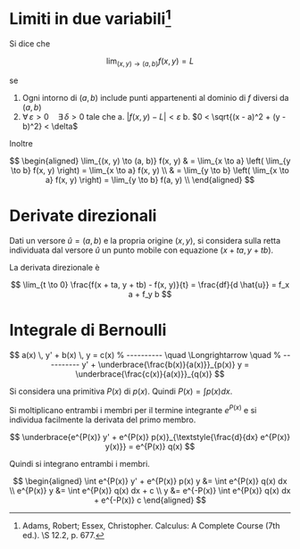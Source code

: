 # Limiti in due variabili[^limit]

Si dice che

$$
\lim_{(x, y) \to (a, b)} f(x, y) = L
$$

se

1. Ogni intorno di $(a, b)$ include punti appartenenti
   al dominio di $f$ diversi da $(a, b)$
2. $\forall \, \varepsilon > 0 \quad \exists \, \delta > 0$
   tale che
   a. $\left| f(x, y) - L \right| < \varepsilon$
   b. $0 < \sqrt{(x - a)^2 + (y - b)^2} < \delta$

Inoltre

$$
\begin{aligned}
\lim_{(x, y) \to (a, b)} f(x, y)
& = \lim_{x \to a} \left( \lim_{y \to b} f(x, y) \right)
= \lim_{x \to a} f(x, y) \\
& = \lim_{y \to b} \left( \lim_{x \to a} f(x, y) \right)
= \lim_{y \to b} f(a, y) \\
\end{aligned}
$$

[^limit]: Adams, Robert; Essex, Christopher. Calculus: A Complete Course
          (7th ed.). \S 12.2, p. 677. 

# Derivate direzionali

Dati un versore $\hat{u} = (a, b)$ e la propria origine $(x, y)$, si
considera sulla retta individuata dal versore $\hat{u}$ un punto mobile
con equazione $(x + ta, y + tb)$.

La derivata direzionale è

$$
\lim_{t \to 0} \frac{f(x + ta, y + tb) - f(x, y)}{t}
= \frac{df}{d \hat{u}} = f_x a + f_y b
$$

# Integrale di Bernoulli

$$
a(x) \, y' + b(x) \, y = c(x)
% ----------
\quad \Longrightarrow \quad
% ----------
y' + \underbrace{\frac{b(x)}{a(x)}}_{p(x)} y
= \underbrace{\frac{c(x)}{a(x)}}_{q(x)}
$$

Si considera una primitiva $P(x)$ di $p(x)$. Quindi $P(x) = \int p(x) dx$.

Si moltiplicano entrambi i membri per il termine integrante $e^{P(x)}$ e si
individua facilmente la derivata del primo membro.

$$
\underbrace{e^{P(x)} y' + e^{P(x)} p(x)}_{\textstyle{\frac{d}{dx} e^{P(x)} y(x)}}
= e^{P(x)} q(x)
$$

Quindi si integrano entrambi i membri.

$$
\begin{aligned}
\int e^{P(x)} y' + e^{P(x)} p(x) y &= \int e^{P(x)} q(x) dx \\
e^{P(x)} y &= \int e^{P(x)} q(x) dx + c \\
y &= e^{-P(x)} \int e^{P(x)} q(x) dx + e^{-P(x)} c
\end{aligned}
$$
